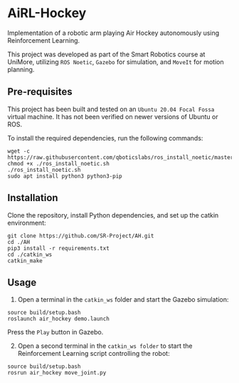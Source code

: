 # AiRL-Hockey
Implementation of a robotic arm playing Air Hockey autonomously using Reinforcement Learning.

This project was developed as part of the Smart Robotics course at UniMore, utilizing `ROS Noetic`, `Gazebo` for simulation, and `MoveIt` for motion planning.

## Pre-requisites
This project has been built and tested on an `Ubuntu 20.04 Focal Fossa` virtual machine. It has not been verified on newer versions of Ubuntu or ROS.

To install the required dependencies, run the following commands:
```
wget -c https://raw.githubusercontent.com/qboticslabs/ros_install_noetic/master/ros_install_noetic.sh
chmod +x ./ros_install_noetic.sh
./ros_install_noetic.sh
sudo apt install python3 python3-pip
```

## Installation
Clone the repository, install Python dependencies, and set up the catkin environment:
```
git clone https://github.com/SR-Project/AH.git
cd ./AH
pip3 install -r requirements.txt
cd ./catkin_ws
catkin_make
```

## Usage
1. Open a terminal in the `catkin_ws` folder and start the Gazebo simulation:
```
source build/setup.bash
roslaunch air_hockey demo.launch
```
Press the `Play` button in Gazebo.

2. Open a second terminal in the `catkin_ws folder` to start the Reinforcement Learning script controlling the robot:
```
source build/setup.bash
rosrun air_hockey move_joint.py
```
